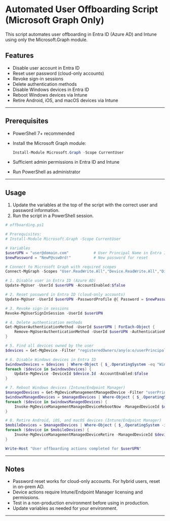 # Automated User Offboarding Script (Microsoft Graph Only)

This script automates user offboarding in Entra ID (Azure AD) and Intune using only the Microsoft.Graph module.

## Features

- Disable user account in Entra ID  
- Reset user password (cloud-only accounts)  
- Revoke sign-in sessions  
- Delete authentication methods  
- Disable Windows devices in Entra ID  
- Reboot Windows devices via Intune  
- Retire Android, iOS, and macOS devices via Intune  

---

## Prerequisites

- PowerShell 7+ recommended  
- Install the Microsoft Graph module:

    ```powershell
    Install-Module Microsoft.Graph -Scope CurrentUser
    ```

- Sufficient admin permissions in Entra ID and Intune  
- Run PowerShell as administrator  

---

## Usage

1. Update the variables at the top of the script with the correct user and password information.
2. Run the script in a PowerShell session.

```powershell
# offboarding.ps1

# Prerequisites:
# Install-Module Microsoft.Graph -Scope CurrentUser

# Variables
$userUPN = "user@domain.com"           # User Principal Name in Entra ID
$newPassword = "NewP@ssw0rd!"          # New password for reset

# Connect to Microsoft Graph with required scopes
Connect-MgGraph -Scopes "User.ReadWrite.All","Device.ReadWrite.All","Directory.AccessAsUser.All"

# 1. Disable user in Entra ID (Azure AD)
Update-MgUser -UserId $userUPN -AccountEnabled:$false

# 2. Reset password in Entra ID (cloud-only accounts)
Update-MgUser -UserId $userUPN -PasswordProfile @{ Password = $newPassword; ForceChangePasswordNextSignIn = $true }

# 3. Revoke sign-in sessions
Revoke-MgUserSignInSession -UserId $userUPN

# 4. Delete authentication methods
Get-MgUserAuthenticationMethod -UserId $userUPN | ForEach-Object {
    Remove-MgUserAuthenticationMethod -UserId $userUPN -AuthenticationMethodId $_.Id
}

# 5. Find all devices owned by the user
$devices = Get-MgDevice -Filter "registeredOwners/any(o:o/userPrincipalName eq '$userUPN')"

# 6. Disable Windows devices in Entra ID
$windowsDevices = $devices | Where-Object { $_.OperatingSystem -eq "Windows" -and $_.AccountEnabled }
foreach ($device in $windowsDevices) {
    Update-MgDevice -DeviceId $device.Id -AccountEnabled:$false
}

# 7. Reboot Windows devices (Intune/Endpoint Manager)
$managedDevices = Get-MgDeviceManagementManagedDevice -Filter "userPrincipalName eq '$userUPN'"
$windowsManagedDevices = $managedDevices | Where-Object { $_.OperatingSystem -eq "Windows" }
foreach ($device in $windowsManagedDevices) {
    Invoke-MgDeviceManagementManagedDeviceRebootNow -ManagedDeviceId $device.Id
}

# 8. Retire Android, iOS, and macOS devices (Intune/Endpoint Manager)
$mobileDevices = $managedDevices | Where-Object { $_.OperatingSystem -in @("Android", "iOS", "macOS") }
foreach ($device in $mobileDevices) {
    Invoke-MgDeviceManagementManagedDeviceRetire -ManagedDeviceId $device.Id
}

Write-Host "User offboarding actions completed for $userUPN"
```

---

## Notes

- Password reset works for cloud-only accounts. For hybrid users, reset in on-prem AD.
- Device actions require Intune/Endpoint Manager licensing and permissions.
- Test in a non-production environment before using in production.
- Update variables as needed for your environment.

---
